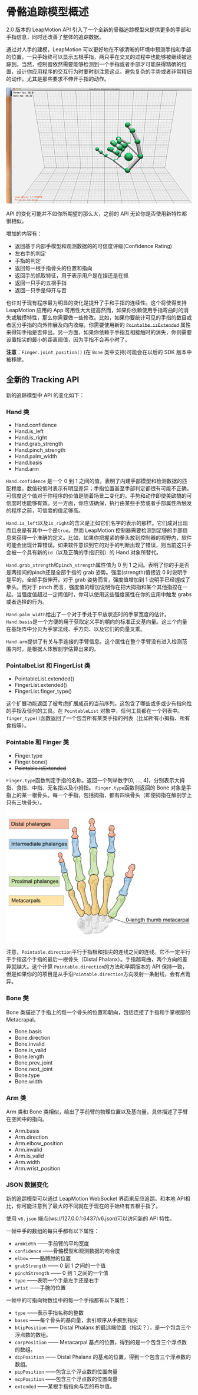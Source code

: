 # 骨骼追踪模型概述

2.0 版本的 LeapMotion API 引入了一个全新的骨骼追踪模型来提供更多的手部和手指信息，同时还改善了整体的追踪数据。

<!--Version 2.0 of the Leap Motion API introduces a new skeletal tracking model that provides additional information about hands and fingers and also improves overall tracking data.-->

通过对人手的建模，LeapMotion 可以更好地在不够清晰的环境中预测手指和手部的位置。一只手始终可以显示五根手指，两只手在交叉的过程中也能够被继续被追踪到。当然，控制器依然需要能够检测到一个手指或者手部才可能获得精确的位置，设计你应用程序的交互行为时要时刻注意这点。避免复杂的手势或者非常精细的动作，尤其是那些要求不伸开手指的动作。

<!--By modeling a human hand, the Leap Motion software can better predict the positions of fingers and hands that are not clearly in view. Five fingers are always present for a hand and hands can often cross over each other and still be tracked. Of course, the controller still needs to be able to see a finger or hand in order to accurately report its position. Keep this in mind when designing the interactions used by your application. Avoid requiring complex hand “poses” or subtle motions, especially those involving non-extended fingers.-->

![在诊断可视化工具中探索全新手模型的行为](../images/Visualizer_Hand_Model.png)

API 的变化可能并不如你所期望的那么大，之前的 API 无论你是否使用新特性都很相似。

增加的内容有：

* 返回基于内部手模型和观测数据的的可信度评级(Confidence Rating)
* 左右手的判定
* 手指的判定
* 返回每一根手指骨头的位置和指向
* 返回手的抓取特征，用于表示用户是在捏还是在抓
* 返回一只手的五根手指
* 返回一只手是伸开与否

也许对于现有程序最为明显的变化是提升了手和手指的连续性。这个将使得支持 LeapMotion 应用的 App 可用性大大提高然而，如果你依赖使用手指弯曲时的消失或触摸特性，那么你需要做一些修改。比如，如果你要统计可见的手指的数目或者区分手指的向外伸展及向内收缩，你需要使用新的 ~~`Pointalbe.isExtended`~~ 属性来得知手指是否伸出。另一方面，如果你依赖于手指互相接触时的消失，你则需要设置指尖的最小的距离阈值，因为手指不会再小时了。

**注意**：`Finger.joint_position()` (在 `Bone` 类中支持)可能会在以后的 SDK 版本中被移除。

## 全新的 Tracking API
新的追踪模型中 API 的变化如下：

### Hand 类
* Hand.confidence
* Hand.is_left
* Hand.is_right
* Hand.grab_strength
* Hand.pinch_strength
* Hand.palm_width
* Hand.basis
* Hand.arm

`Hand.confidence` 是一个 0 到 1 之间的值，表明了内建手部模型和检测数据的匹配程度。数值较低时表示有明显差异；手指位置甚至手部判定都很有可能不正确。可信度这个值对于你程序的价值是随着场景二变化的。手势和动作即使美欧搞的可信度时也能够有效。另一方面，你应该确保，执行由某些手势或者手部属性所触发的程序之前，可信度的值足够高。

<!--
Hand.confidence, a value between 0 and 1, rates how well the internal hand model fits the observed data. A low value indicates that there are significant discrepancies; finger positions, even hand identification could be incorrect. The significance of the confidence value to your application can vary with context. Gestures and motions can be valid even without a high confidence in the hand data. On the other hand, you should make sure the confidence value is high before triggering significant application events based on postures or hand properties.
-->

`Hand.is_left`以及`is_right`的含义是正如它们名字的表示的那样。它们成对出现而且总是有其中一个是`true`。然而 LeapMotion 控制器需要检测到足够的手部信息来获得一个准确的定义。比如，如果你把握紧的拳头放到控制器的视野内，软件可能会出现计算错误。如果软件意识到它的对手的判断出现了错误，则当前这只手会被一个具有新的`id`（以及正确的手指识别）的 Hand 对象所替代。

<!--
Hand.is_left and is_right are self explanatory. One of these will always be true. However, the Leap Motion controller needs to see enough of the hand to make an accurate classification. If, for example, you put your closed fist into the controller field of view, the software has very little to go on and may come to the wrong conclusion. If the software realizes it has misclassified a hand, the current hand is replaced with a Hand object having a new ID value (and corrected finger identification).
-->

`Hand.grab_strength`和`pinch_strength`属性值为 0 到 1 之间。表明了你的手是否是两指间的pinch还是全部手指的 grab 姿势。强度(strength)值接近 0 时说明手是平的，全部手指伸开。对于 grab 姿势而言，强度值增加到 1 说明手已经握成了拳头。而对于 pinch 而言，强度值的增加说明你在把大拇指和某个其他指捏在一起。当强度值超过一定阈值时，你可以使用这些强度属性在你的应用中触发 grabs 或者选择的行为。

<!--
The Hand.grab_strength and pinch_strength properties are values between 0 and 1, indicating whether your hand is in a pinching or grabbing posture. A strength value is close to zero for a hand with flat, extended fingers. For a grab, the strength increases toward 1.0 as you curl your fingers into a fist. For a pinch, the strength increases as you curl the thumb and any finger toward each other. You can use these strength properties to trigger grabs or selections in your application when the value exceeds a certain threshold.
-->

`Hand.palm_width`给出了一个对于手处于平放状态时的手掌宽度的估计。`Hand.basis`是一个方便的用于获取定义手的朝向的标准正交基向量。这三个向量在基矩阵中分贝为手掌法线、手方向、以及它们的向量叉乘。

<!--
Hand.palm_width provides an estimation of the width of the palm when the hand is in a flat position. Hand.basis is a convenience method for getting the orthonormal basis vectors defining the orientation of the hand. The three vectors in the basis matrix are the palm normal, the hand direction, and the cross product between them.
-->

`Hand.arm`提供了有关与手连接的手臂信息。这个属性在整个手臂没有进入检测范围内时，是根据人体解剖学估算出来的。

<!--
Hand.arm provides the information about the forearm to which a hand is attached. The properties of the forearm are estimated based on typical human anatomy when the entire forearm is not in view.
-->

### PointalbeList 和 FingerList 类
* PointableList.extended()
* FingerList.extended()
* FingerList.finger_type()

这个扩展功能返回了被考虑扩展成员的当前序列。这包含了哪些或多或少有指向性的手指及任何的工具。在 `PointableList` 对象中，任何工具都在一个列表中。`finger_type()`函数返回了一个包含所有某类手指的列表（比如所有小拇指、所有食指等）。

<!--The extended functions return the members of the current list that are considered extended. This includes fingers that are more or less pointing straight out from the hand and, in the case of a PointableList object, any tools in the list. The finger_type() function returns all fingers in a list of the specified finger type (i.e all pinkies, all index fingers, etc).-->

### Pointable 和 Finger 类
* Finger.type
* Finger.bone()
* ~~Pointable.isExtended~~

`Finger.type`函数判定手指的名称。返回一个列举数字[0, ..., 4]，分别表示大拇指、食指、中指、无名指以及小拇指。
`Finger.type`函数则返回的 Bone 对象是手指上的某一根骨头。每一个手指，包括拇指，都有四块骨头（即便拇指在解剖学上只有三块骨头）。

<!--The Finger.type function identifies the finger name. The values returned are an enumeration, [0..4], representing: thumb, index, middle, ring, and pinky. The Finger.bone() function returns the Bone object representing the specified bone of a finger. Each digit, including the thumb, has four defined bones – including the thumb (even though it only has three anatomical bones).-->

![](../images/Finger_Bone.png)

注意，`Pointable.direction`平行于指根和指尖的连线之间的连线。它不一定平行于手指这个手指的最后一根骨头（Distal Phalanx）。手指越弯曲，两个方向的差异就越大。这个计算 `Pointable.direction`的方法和早期版本的 API 保持一致，但是如果你的的项目是从手沿`Pointable.direction`方向发射一条射线，会有点诡异。

<!--Note that |Pointable.direction|_ is parallel to the line running between the base and the tip of the finger. It is not necessarily parallel to the last bone of the finger (the distal phalanx). The more a finger is curved, the greater the difference between the two directions will be. This method of calculating Pointable.direction is consistent with earlier versions of the API, but may look odd if you project a ray from a visual representation of the hand along the |Pointable.direction|.-->

### Bone 类
Bone 类描述了手指上的每一个骨头的位置和朝向，包括连接了手指和手掌根部的 Metacrapal。

<!--
New Bone class
The Bone class describes be position and orientation of each of the bones of a finger as well as the metacarpal bones, which connect the fingers to the base of the hand.
-->

* Bone.basis
* Bone.direction
* Bone.invalid
* Bone.is_valid
* Bone.length
* Bone.prev_joint
* Bone.next_joint
* Bone.type
* Bone.width

### Arm 类
Arm 类和 Bone 类相似，给出了手前臂的物理位置以及基向量，具体描述了手臂在空间中的指向。

<!--
New Arm class
The Arm class, similar in structure to the Bone class, provides the physical positions of the end points of the forearm as well as basis vectors specifying how the arm is oriented in space.
-->

* Arm.basis
* Arm.direction
* Arm.elbow_position
* Arm.invalid
* Arm.is_valid
* Arm.width
* Arm.wrist_position

### JSON 数据变化
新的追踪模型可以通过 LeapMotion WebSocket 界面来反应追踪。和本地 API相比，你可能注意到了最大的不同就在于现在的手始终有五根手指了。

<!--JSON data changes
The new tracking model is also reflected in the tracking data supplied via the Leap Motion WebSocket interface. As with the native API, the biggest difference you are likely to notice in existing applications is that hands will always have 5 fingers now.-->

使用 `v6.json` 端点(ws://127.0.0.1:6437/v6.json)可以访问新的 API 特性。

<!--To access the new API features, use the v6.json endpoint (ws://127.0.0.1:6437/v6.json).-->

一帧中手的数组的每只手都有以下属性：

<!--Each hand in the frame hands array has the following new properties:-->

* `armWidth` ——手前臂的平均宽度
* `confidence` ——骨骼模型和观测数据的吻合度
* `elbow` ——胳膊肘的位置
* `grabStrength` —— 0 到 1 之间的一个值
* `pinchStrength` —— 0 到 1 之间的一个值
* `type` ——表明一个手是左手还是右手
* `wrist` ——手腕的位置

<!--
armWidth – the average width of the forearm.
confidence – indicates how well the skeleton model and the observed data fit.
elbow – the position of the elbow of the arm to which the hand is attached
grabStrength – a value between 0 and 1.
pinchStrength – a value between 0 and 1.
type – a string indicating whether the hand is a left or a right hand.
wrist – the position of the wrist
-->

一帧中的可指向物数组中的每一个手指都有以下属性：

<!--Each finger in the frame pointables array has the following new properties:-->

* `type` ——表示手指名称的整数
* `bases` ——每个骨头的基向量，索引顺序从手腕到指尖
* `btipPosition` —— Distal Phalanx 的最远端位置（指尖？），是一个包含三个浮点数的数组。
* `carpPosition` —— Metacarpal 基点的位置，得到的是一个包含三个浮点数的数组。
* `dipPosition` —— Distal Phalanx 的基点的位置，得到一个包含三个浮点数的数组。
* `pipPosition` ——包含三个浮点数的位置向量
* `mcpPosition` ——包含三个浮点数的位置向量
* `extended` ——某根手指指向与否的布尔值。

<!--
type – an integer code for the finger name.
bases – the basis vectors for each bone, in index order (wrist to tip).
btipPosition – position of the extreme end of the distal phalanx as an array of 3 floating point numbers.
carpPosition – position of the base of metacarpal bone as an array of 3 floating point numbers.
dipPosition – position of the base of the distal phalanx as an array of 3 floating point numbers.
pipPosition – a position vector as an array of 3 floating point numbers
mcpPosition – a position vector as an array of 3 floating point numbers
extended – a boolean indicating whether the finger is pointing or not.
-->